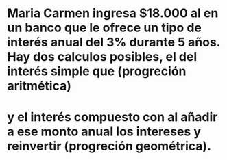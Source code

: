 # Maria Carmen ingresa $18.000 al en un banco que le ofrece un tipo de interés anual del 3% durante 5 años. Hay dos calculos posibles, el del interés simple que (progreción aritmética) 
# y el interés compuesto con al añadir a ese monto anual los intereses y reinvertir (progreción geométrica).
